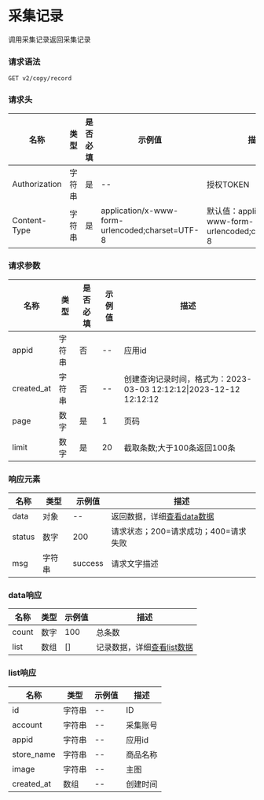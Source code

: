 # 采集记录

调用采集记录返回采集记录

### 请求语法

```
GET v2/copy/record
```

### 请求头

| 名称 | 类型|是否必填 |示例值| 描述|
|---|---|---|---|---|
| Authorization | 字符串|是|--| 授权TOKEN |
| Content-Type | 字符串|是|application/x-www-form-urlencoded;charset=UTF-8| 默认值：application/x-www-form-urlencoded;charset=UTF-8 |

### 请求参数

| 名称 | 类型|是否必填 |示例值| 描述|
|---|---|---|---|---|
| appid | 字符串|否|--| 应用id |
| created_at | 字符串|否|--| 创建查询记录时间，格式为：2023-03-03 12:12:12&#124;2023-12-12 12:12:12 |
| page | 数字|是|1| 页码 |
| limit | 数字|是|20| 截取条数;大于100条返回100条 |

### 响应元素

| 名称 | 类型 |示例值| 描述|
|---|---|---|---| 
| data | 对象|--| 返回数据，详细[查看data数据](#data-list) |
| status | 数字|200| 请求状态；200=请求成功；400=请求失败 |
| msg | 字符串|success| 请求文字描述 |

### <a id='data-list'>data响应</a>

| 名称 | 类型 |示例值| 描述|
|---|---|---|---| 
| count | 数字|100| 总条数 |
| list | 数组|[]| 记录数据，详细[查看list数据](#list) |

### <a id='list'>list响应</a>

| 名称 | 类型 |示例值| 描述|
|---|---|---|---| 
| id | 字符串|--| ID |
| account | 字符串|--| 采集账号 |
| appid | 字符串|--| 应用id |
| store_name | 字符串|--| 商品名称 |
| image | 字符串|--| 主图 |
| created_at | 数组|--| 创建时间 |
